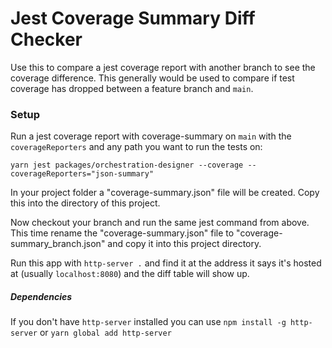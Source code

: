 # Jest Coverage Summary Diff Checker

Use this to compare a jest coverage report with another branch to see the coverage difference. This generally would be used to compare if test coverage has dropped between a feature branch and `main`.

### Setup

Run a jest coverage report with coverage-summary on `main` with the `coverageReporters` and any path you want to run the tests on:
```
yarn jest packages/orchestration-designer --coverage --coverageReporters="json-summary"
```
In your project folder a "coverage-summary.json" file will be created. Copy this into the directory of this project.

Now checkout your branch and run the same jest command from above. This time rename the "coverage-summary.json" file to "coverage-summary_branch.json" and copy it into this project directory.

Run this app with `http-server .` and find it at the address it says it's hosted at (usually `localhost:8080`) and the diff table will show up.

##### Dependencies

If you don't have `http-server` installed you can use `npm install -g http-server` or `yarn global add http-server`